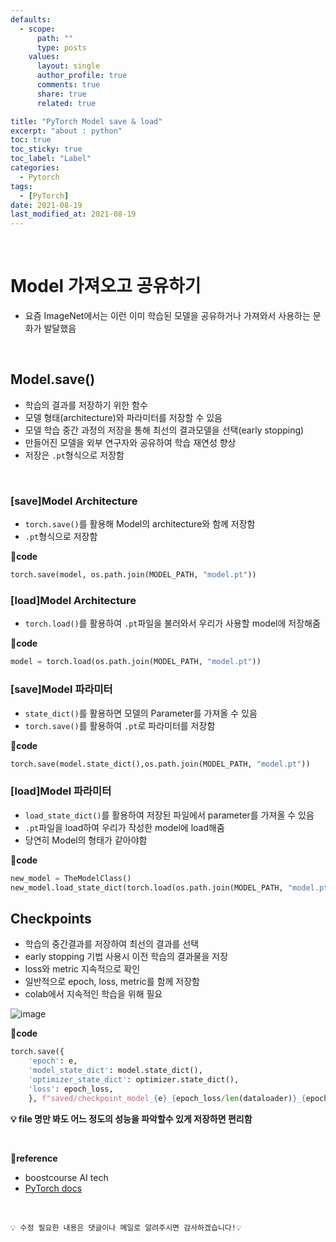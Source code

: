 ```yaml
---
defaults:
  - scope:
      path: ""
      type: posts
    values:
      layout: single
      author_profile: true
      comments: true
      share: true
      related: true

title: "PyTorch Model save & load"
excerpt: "about : python"
toc: true
toc_sticky: true
toc_label: "Label"
categories:
  - Pytorch
tags:
  - [PyTorch]
date: 2021-08-19
last_modified_at: 2021-08-19
---
```


<br>  

# Model 가져오고 공유하기 

- 요즘 ImageNet에서는 이런 이미 학습된 모델을 공유하거나 가져와서 사용하는 문화가 발달했음

<br>

## Model.save()

- 학습의 결과를 저장하기 위한 함수
- 모델 형태(architecture)와 파라미터를 저장할 수 있음
- 모델 학습 중간 과정의 저장을 통해 최선의 결과모델을 선택(early stopping)
- 만들어진 모델을 외부 연구자와 공유하여 학습 재연성 향상
- 저장은 `.pt`형식으로 저장함

<br>

### [save]Model Architecture

- `torch.save()`를 활용해 Model의 architecture와 함께 저장함
- `.pt`형식으로 저장함

**📰code**
```python
torch.save(model, os.path.join(MODEL_PATH, "model.pt"))
```

### [load]Model Architecture 

- `torch.load()`를 활용하여 `.pt`파일을 불러와서 우리가 사용할 model에 저장해줌

**📰code**
```python
model = torch.load(os.path.join(MODEL_PATH, "model.pt"))
```

### [save]Model 파라미터

- `state_dict()`를 활용하면 모델의 Parameter를 가져올 수 있음
- `torch.save()`를 활용하여 `.pt`로 파라미터를 저장함

**📰code**
```python
torch.save(model.state_dict(),os.path.join(MODEL_PATH, "model.pt"))
```

### [load]Model 파라미터

- `load_state_dict()`를 활용하여 저장된 파일에서 parameter를 가져올 수 있음
- `.pt`파일을 load하여 우리가 작성한 model에 load해줌
- 당연히 Model의 형태가 같아야함

**📰code**
```python
new_model = TheModelClass()
new_model.load_state_dict(torch.load(os.path.join(MODEL_PATH, "model.pt")))
```


## Checkpoints

- 학습의 중간결과를 저장하여 최선의 결과를 선택
- early stopping 기법 사용시 이전 학습의 결과물을 저장
- loss와 metric 지속적으로 확인
- 일반적으로 epoch, loss, metric를 함께 저장함
- colab에서 지속적인 학습을 위해 필요

![image](https://user-images.githubusercontent.com/77658029/130316922-71117161-367d-4839-89ef-409074c81435.png)

**📰code**
```python
torch.save({
    'epoch': e,
    'model_state_dict': model.state_dict(),
    'optimizer_state_dict': optimizer.state_dict(),
    'loss': epoch_loss,
    }, f"saved/checkpoint_model_{e}_{epoch_loss/len(dataloader)}_{epoch_acc/len(dataloader)}.pt")
```

**💡 file 명만 봐도 어느 정도의 성능을 파악할수 있게 저장하면 편리함**

<br>

**📌reference**
- boostcourse AI tech
- [PyTorch docs](https://pytorch.org/tutorials/beginner/saving_loading_models.html)

<br>

```
💡 수정 필요한 내용은 댓글이나 메일로 알려주시면 감사하겠습니다!💡 
```
